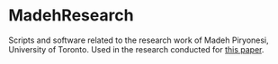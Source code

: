 # MadehResearch
Scripts and software related to the research work of Madeh Piryonesi, University of Toronto.
Used in the research conducted for [this paper](https://www.fhwa.dot.gov/publications/research/infrastructure/pavements/ltpp/18065/index.cfm).
